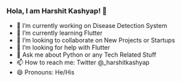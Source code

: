 ### Hola, I am Harshit Kashyap! 👋

- 🔭 I’m currently working on Disease Detection System
- 🌱 I’m currently learning Flutter
- 👯 I’m looking to collaborate on New Projects or Startups
- 🤔 I’m looking for help with Flutter
- 💬 Ask me about Python or any Tech Related Stuff
- 📫 How to reach me: Twitter @_harshitkashyap
- 😄 Pronouns: He/His
